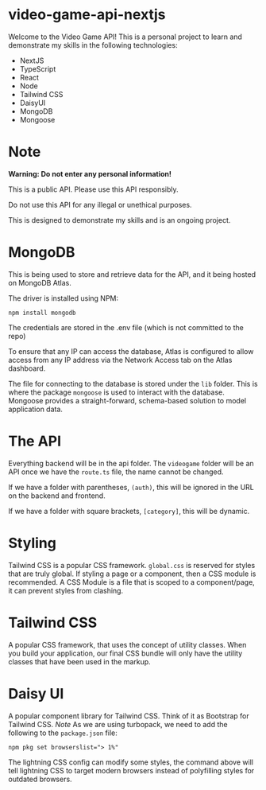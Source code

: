 # video-game-api-nextjs

Welcome to the Video Game API! This is a personal project to learn and demonstrate my skills in the following technologies:
- NextJS
- TypeScript
- React
- Node
- Tailwind CSS
- DaisyUI
- MongoDB
- Mongoose

# Note
**Warning: Do not enter any personal information!**

This is a public API. Please use this API responsibly.

Do not use this API for any illegal or unethical purposes.

This is designed to demonstrate my skills and is an ongoing project.

# MongoDB
This is being used to store and retrieve data for the API, and it being hosted on MongoDB Atlas.

The driver is installed using NPM:
```
npm install mongodb
```
The credentials are stored in the .env file (which is not committed to the repo)

To ensure that any IP can access the database, Atlas is configured to allow access from any IP address via the Network Access tab on the Atlas dashboard.

The file for connecting to the database is stored under the `lib` folder. This is where the package `mongoose` is used to interact with the database. Mongoose provides a straight-forward, schema-based solution to model application data.

# The API
Everything backend will be in the api folder. The `videogame` folder will be an API once we have the `route.ts` file, the name cannot be changed.

If we have a folder with parentheses, `(auth)`, this will be ignored in the URL on the backend and frontend.

If we have a folder with square brackets, `[category]`, this will be dynamic.

# Styling
Tailwind CSS is a popular CSS framework.
`global.css` is reserved for styles that are truly global. If styling a page or a component, then a CSS module is recommended.
A CSS Module is a file that is scoped to a component/page, it can prevent styles from clashing.

# Tailwind CSS
A popular CSS framework, that uses the concept of utility classes.
When you build your application, our final CSS bundle will only have the utility classes that have been used in the markup.

# Daisy UI
A popular component library for Tailwind CSS. Think of it as Bootstrap for Tailwind CSS.
*Note* As we are using turbopack, we need to add the following to the `package.json` file:
```
npm pkg set browserslist="> 1%"
```
The lightning CSS config can modify some styles, the command above will tell lightning CSS to target modern browsers instead of polyfilling styles for outdated browsers.
